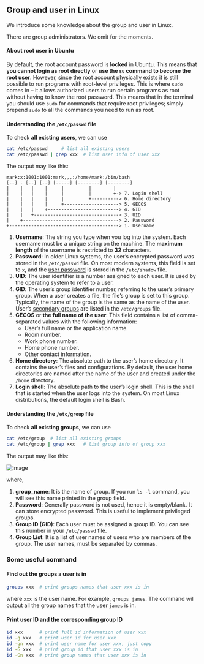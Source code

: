 ## Group and user in Linux

We introduce some knowledge about the group and user in Linux.

There are group administrators. We omit for the moments.



#### About root user in Ubuntu

By default, the root account password is **locked** in Ubuntu. This means that **you cannot login as root directly** or **use the `su` command to become the root user**. However, since the root account physically exists it is still possible to run programs with root-level privileges. This is where `sudo` comes in – it allows authorized users to run certain programs as root without having to know the root password. This means that in the terminal you should use `sudo` for commands that require root privileges; simply prepend `sudo` to all the commands you need to run as root.



#### Understanding the `/etc/passwd` file

To check **all existing users**, we can use

```bash
cat /etc/passwd		# list all existing users
cat /etc/passwd | grep xxx 	# list user info of user xxx
```

The output may like this:

```
mark:x:1001:1001:mark,,,:/home/mark:/bin/bash
[--] - [--] [--] [-----] [--------] [--------]
|    |   |    |     |         |        |
|    |   |    |     |         |        +-> 7. Login shell
|    |   |    |     |         +----------> 6. Home directory
|    |   |    |     +--------------------> 5. GECOS
|    |   |    +--------------------------> 4. GID
|    |   +-------------------------------> 3. UID
|    +-----------------------------------> 2. Password
+----------------------------------------> 1. Username
```

1. **Username**: The string you type when you log into the system. Each username must be a unique string on the machine. The **maximum length** of the username is restricted to **32** characters.
2. **Password**: In older Linux systems, the user’s encrypted password was stored in the `/etc/passwd` file. On most modern systems, this field is set to `x`, and the [user password](https://linuxize.com/post/how-to-change-user-password-in-linux/) is stored in the `/etc/shadow` file.
3. **UID**: The user identifier is a number assigned to each user. It is used by the operating system to refer to a user.
4. **GID**: The user’s group identifier number, referring to the user’s primary group. When a user creates a file, the file’s group is set to this group. Typically, the name of the group is the same as the name of the user. User’s [secondary groups](https://linuxize.com/post/how-to-add-user-to-group-in-linux/) are listed in the `/etc/groups` file.
5. **GECOS** or **the full name of the user**: This field contains a list of comma-separated values with the following information:
   - User’s full name or the application name.
   - Room number.
   - Work phone number.
   - Home phone number.
   - Other contact information.
6. **Home directory**: The absolute path to the user’s home directory. It contains the user’s files and configurations. By default, the user home directories are named after the name of the user and created under the `/home` directory.
7. **Login shell**: The absolute path to the user’s login shell. This is the shell that is started when the user logs into the system. On most Linux distributions, the default login shell is Bash.



#### Understanding the `/etc/group` file

To check **all existing groups**, we can use 

```bash
cat /etc/group	# list all existing groups
cat /etc/group | grep xxx 	# list group info of group xxx
```

The output may like this:

![image](https://www.cyberciti.biz/media/new/faq/2006/02/etc_group_file.jpg)

where,

1. **group_name**: It is the name of group. If you run `ls -l` command, you will see this name printed in the group field.
2. **Password**: Generally password is not used, hence it is empty/blank. It can store encrypted password. This is useful to implement privileged groups.
3. **Group ID (GID)**: Each user must be assigned a group ID. You can see this number in your `/etc/passwd` file.
4. **Group List**: It is a list of user names of users who are members of the group. The user names, must be separated by commas.



### Some useful command

#### Find out the groups a user is in 

``` bash
groups xxx 	# print groups names that user xxx is in
```

where `xxx` is the user name. For example, `groups james`. The command will output all the group names that the user `james` is in. 

#### Print user ID and the corresponding group ID

```bash
id xxx 		# print full id information of user xxx
id -g xxx	# print user id for user xxx
id -gn xxx 	# print user name for user xxx, just copy
id -G xxx 	# print group id that user xxx is in
id -Gn xxx 	# print group names that user xxx is in
```

